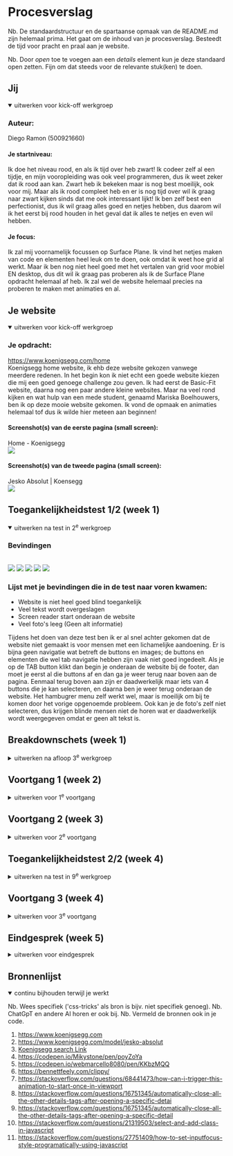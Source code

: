 # Procesverslag

Nb. De standaardstructuur en de spartaanse opmaak van de README.md zijn helemaal prima. Het gaat om de inhoud van je procesverslag. Besteedt de tijd voor pracht en praal aan je website.

Nb. Door *open* toe te voegen aan een *details* element kun je deze standaard open zetten. Fijn om dat steeds voor de relevante stuk(ken) te doen.





## Jij

<details open>
  <summary>uitwerken voor kick-off werkgroep</summary>

  ### Auteur:
  Diego Ramon (500921660)

  #### Je startniveau:
  Ik doe het niveau rood, en als ik tijd over heb zwart! Ik codeer zelf al een tijdje, en mijn vooropleiding was ook veel programmeren, dus ik weet zeker dat ik rood aan kan. Zwart heb ik bekeken maar is nog best moeilijk, ook voor mij. Maar als ik rood compleet heb en er is nog tijd over wil ik graag naar zwart kijken sinds dat me ook interessant lijkt! Ik ben zelf best een perfectionist, dus ik wil graag alles goed en netjes hebben, dus daarom wil ik het eerst bij rood houden in het geval dat ik alles te netjes en even wil hebben.

  #### Je focus:
  Ik zal mij voornamelijk focussen op Surface Plane. Ik vind het netjes maken van code en elementen heel leuk om te doen, ook omdat ik weet hoe grid al werkt. Maar ik ben nog niet heel goed met het vertalen van grid voor mobiel EN desktop, dus dit wil ik graag pas proberen als ik de Surface Plane opdracht helemaal af heb. Ik zal wel de website helemaal precies na proberen te maken met animaties en al.
 
</details>





## Je website

<details open>
  <summary>uitwerken voor kick-off werkgroep</summary>

  ### Je opdracht:
  https://www.koenigsegg.com/home <br>
  Koenigsegg home website, ik ehb deze website gekozen vanwege meerdere redenen. In het begin kon ik niet echt een goede website kiezen die mij een goed genoege challenge zou geven. Ik had eerst de Basic-Fit website, daarna nog een paar andere kleine websites. Maar na veel rond kijken en wat hulp van een mede student, genaamd Mariska Boelhouwers, ben ik op deze mooie website gekomen. Ik vond de opmaak en animaties helemaal tof dus ik wilde hier meteen aan beginnen!

  #### Screenshot(s) van de eerste pagina (small screen): 
  
  Home - Koenigsegg <br>
  <img src="readme-images/HomePage.png">

  #### Screenshot(s) van de tweede pagina (small screen):
  Jesko Absolut | Koensegg <br>
  <img src="readme-images/JeskoPage.png">
 
</details>



## Toegankelijkheidstest 1/2 (week 1)

<details open>
  <summary>uitwerken na test in 2<sup>e</sup> werkgroep</summary>

  ### Bevindingen
  <br>

  <img src="readme-images/Checklist/Test1/Diego_Ramon_210_WCAG_Checklist_Week1_Page_1.png">

  <img src="readme-images/Checklist/Test1/Diego_Ramon_210_WCAG_Checklist_Week1_Page_2.png">

  <img src="readme-images/Checklist/Test1/Diego_Ramon_210_WCAG_Checklist_Week1_Page_3.png">

  <img src="readme-images/Checklist/Test1/Diego_Ramon_210_WCAG_Checklist_Week1_Page_4.png">

  <img src="readme-images/Checklist/Test1/Diego_Ramon_210_WCAG_Checklist_Week1_Page_5.png">
  
  ### Lijst met je bevindingen die in de test naar voren kwamen:
  - Website is niet heel goed blind toegankelijk
  - Veel tekst wordt overgeslagen
  - Screen reader start onderaan de website
  - Veel foto's leeg (Geen alt informatie)

  Tijdens het doen van deze test ben ik er al snel achter gekomen dat de website niet gemaakt is voor mensen met een lichamelijke aandoening. Er is bijna geen navigatie wat betreft de buttons en images; de buttons en elementen die wel tab navigatie hebben zijn vaak niet goed ingedeelt. Als je op de TAB button klikt dan begin je onderaan de website bij de footer, dan moet je eerst al die buttons af en dan ga je weer terug naar boven aan de pagina. Eenmaal terug boven aan zijn er daadwerkelijk maar iets van 4 buttons die je kan selecteren, en daarna ben je weer terug onderaan de website.
  Het hambugrer menu zelf werkt wel, maar is moeilijk om bij te komen door het vorige opgenoemde probleem.
  Ook kan je de foto's zelf niet selecteren, dus krijgen blinde mensen niet de horen wat er daadwerkelijk wordt weergegeven omdat er geen alt tekst is.
</details>



## Breakdownschets (week 1)

<details>
  <summary>uitwerken na afloop 3<sup>e</sup> werkgroep</summary>

  ### de hele pagina: 
  <img src="readme-images/SchetsUitwerkingPagina1.png">
  

  ### dynamisch deel (bijv menu): 
  <img src="readme-images/DynamischDeel1.png">

  ### wellicht nog een dynamisch deel (bijv filter): 
  <img src="readme-images/DynamischDeel2.png">
  <br>
  Ik heb voor de eerste paar schetsen de meest belangrijke onderdelen uitgewerkt die niet vaak worden herhaalt of uniek van zichzelf zijn op de pagina's die ik heb uitgekozen. Ik heb van de eerst pagina twee screenshots uitgewerkt waar je duidelijk kan zien welke elementen waar worden gebruikt. De eerste foto is de aller erste section die je krijgt te zien als je de website net bezoekt, dit bestaat uit een logo, menu, een h1 en een button. Daarna krijg je de tweede section te zien op de tweede foto, en dit zijn showcases van autos met button die lijden naar andere fotos en buttons van auto's.
  Voor de tweede pagina heb ik drie screenshots uitgewerkt die alle drie uniek zijn. De eerste foto is van de aller eerste section van die pagina, dit is wat je als eerst krijgt te zien als je deze pagina bezoekt. Daarna de tweede section, dit is voornamelijk tekst en informatie, en de derde seciton is een foto met een h2
</details>





## Voortgang 1 (week 2)

<details>
  <summary>uitwerken voor 1<sup>e</sup> voortgang</summary>

  ### Stand van zaken
  hier dit ging goed & dit was lastig (neem ook screenshots op van delen van je website en code)

  Ik vond dat het programmeren en bedenken van code zelf zeer goed ging, ik had weinig problemen tot nu toe en kon alles vrij makkelijk doen, mijn opbouw van de website gaat ook zeer snel en heeft op dit moment een zeer goede snelheid waar ik blij mee ben. Ook vind ik dat het programmeren met grid heel goed is gegaan. Door het grid systeem is de hele website bouwen 100x makkelijker geworden.
  <br>
  ### Grid Sections
  <img src="readme-images/GridSection.png">

  ### Header Code
  <img src="readme-images/HeaderCode.png">

  ### Javascript for Hamburger Menu
  <img src="readme-images/MenuJavascript.png">

  ### Agenda voor meeting
  samen met je groepje opstellen

  | Diego          | Chanel             | Yasmine        | -                |
  | ---            | ---                | ---            | ---              |
  | Hamburger menu | Headings           | algemene check | ---              |
  | headings       | Opmaak             | ...            | ---              |
  | ...            | Algemeen check     | ...            | ...              |


  ### Verslag van meeting
  hier na afloop snel de uitkomsten van de meeting vastleggen

  - Let voornamelij op de heading types
  - Alt tekst
  - Hamburger menu maken
<br>
In het algemeen zag de website er al zeer goed uit en was Ivo zeer blijh met de progressie, hij vond wel dat de github read.me er best leeg uitzag en vond da tik er meer an moet zitten. Verder moet ik in het vervolg beter opletten op welke headings ik gebruik. Nu heb ik meerdere h2's of h3's op verkeerde volgorde staan terwijl er een duidelijke hierarchie is voor deze elementen. Ook kreeg ik antwoord op mijn vraag wat betreft de hamburger menu's, maar dit kan ik gewoon maken zonder problemen.
<br>

### Klein overzicht van de meeting
- Maak de code goed semantisch, voornamelijk de HTML
- Toegankelijkheidstest mag meer uitgebreid
- Niet alles in lijstjes doen
- Voeg maar eenmaal een H1 toe bovenaan de pagina
- In elke section H2 gebruiker
- H3 pas in of onder een H2 gebruiken
- Classes en ID's alleen waar nodig is

</details>





## Voortgang 2 (week 3)

<details>
  <summary>uitwerken voor 2<sup>e</sup> voortgang</summary>

  ### Stand van zaken
  Tot nu toe verloopt het coderen van mijn hele websites verassend soepel, ik heb nog geen problemen gehad en alles verloopt precies zoals ik wil. Ik heb het wel druk, dus het tempo is minder hoog dan gewilt, maar de progressie gaat goed en zoals het nu verloopt hebben de student-assistenten er vol vertrouwen in dat ik het haal.

  Ik vond het persoonlijk heel leuk om weer een goed werkende hamburger menu te maken, ik had alleen zelf nog een paar vragen hoe ik een goede animatie kon toevoegen. Ik heb al basis kennis over animeren, maar deze animatie was meer advanced dan ik gewend ben, dus ik had daar zeker hulp bij nodig.

  Het opbouwern van de website zelf ging ook verassend goed, het idee van eerst de content erin zetten en dan stylen ging verassend goed. Ik had hier en daar wat elementen waar ik wat langer mee bezig was, maar tot nu toe had ik geen onderwerpen waar ik dagen lang aan vast ben blijven zitten

  Ik ben voor nu van plan om meerdere animaties te maken voor op de website, dat houd in:
  - Een open animatie voor het hamburger menu
  - Een OnScroll animatie die ervoor zorgt dat de text tevoorschijn komt
  - Een OnScroll Animatie die ervoor zorgt dat image tevoorschijn komen.
  - Kleine animaties zoals transitions of andere kleine overgangen waar keyframes voor nodig zijn

  ### Agenda voor meeting
  samen met je groepje opstellen

  | Diego          | Chanel             | Yasmine        | -                |
  | ---            | ---                | ---            | ---              |
  | Animaties      | Headings           | algemene check | ---              |
  | ...            | Opmaak             | ...            | ---              |
  | ...            | Algemeen check     | ...            | ...              |


  ### Verslag van meeting
  hier na afloop snel de uitkomsten van de meeting vastleggen

  - Tips over animaties gekregen, ik heb een goede website gekregen die ik kan gebruiken! (Staat bij de bronnenlijst)
  - Kort over de code heen gegaan
  - Meegekeken hoe je een carousel goed automatisch kon maken.

</details>





## Toegankelijkheidstest 2/2 (week 4)

<details>
  <summary>uitwerken na test in 9<sup>e</sup> werkgroep</summary>

  <img src="readme-images/Checklist/Test2/Diego_Ramon_210_WCAG_Checklist_Week1_Page_1.png">

  <img src="readme-images/Checklist/Test2/Diego_Ramon_210_WCAG_Checklist_Week1_Page_2.png">

  <img src="readme-images/Checklist/Test2/Diego_Ramon_210_WCAG_Checklist_Week1_Page_3.png">

  <img src="readme-images/Checklist/Test2/Diego_Ramon_210_WCAG_Checklist_Week1_Page_4.png">

  <img src="readme-images/Checklist/Test2/Diego_Ramon_210_WCAG_Checklist_Week1_Page_5.png">
  
  ### Bevindingen
  Lijst met je bevindingen die in de test naar voren kwamen:
  <br>
  - Ik heb mijn website goed verwerkt wat betreft toegankelijkheid.
  - Er missen hier en daar nog een paar elementen maar alles loopt goed bij (Er missen een paar buttons)
  - Ik kon niet de hele checklist afvinken omdat de pagina's die ik heb gekozen niet alle elementen bevatten die ik moet uittesten (Videos, gifs, etc.)
  - Alt teksten zijn wel aanwezig.
  - Ik heb een logische volgorde toegevoegd aan mijn buttons, op de originele pagina begint de screenreader onderaan.
<br>

Omdat ik vorige keer de originele website heb getest wist ik wel waar ik naar toe moest werken. Er moesten veel verbeteringen worden gemaakt wat betreft de toegankelijkheid. Buttons hadden een verkeerde volgorde en startte onderaan, en sommige buttons werden helemaal niet geselecteerd. Dit is allemaal gefixed op mijn website. Ook heeft elke foto nu een alt tekst; dit was ook iets dat de originele pagina niet had.
Het hamburger menu kan je nu ook openen door midden van de TAB button, en in de hamburger menu kan je nu ook weer weg navigeren.
De tweede pagina had eigenlijk de zelfde problemen en deze zijn ook opgelost.
</details>





## Voortgang 3 (week 4)

<details>
  <summary>uitwerken voor 3<sup>e</sup> voortgang</summary>

  ### Stand van zaken
  Toen ik bij dit gesprek aankwam had ik eigenlijk bijna geen probleme om te melden of vragen aan de docent, ik was best goed op gang en had ook al helemaal een plan hoe is alles uit moest shcrijven. Dus ik kwam eigenlijk de les in zonder super veel vragen te hebben voorbereid. Ik had maar 1 goede vraag om te stellen; dit was dan ook meteen de enige vraag die ik had.
  1. Ik heb dus een klein probleempje wanneer ik mijn hamburger menu open. Ik ben dus ook gaan testen om mijn website goed toegankelijk te krijgen, maar wanneer ik op TAB klik om de buttons af te gaan selecteert hij ook de buttons achter het hamburger menu. Dit is natuurlijk niet handig als je niet ziet wat er gebeurt. Ik weet wel waar het probleem ligt, maar heb hier geen fix op.

  <img src="readme-images/VoortgangMenuProbleem.png">


  ### Agenda voor meeting
  samen met je groepje opstellen

  | Diego          | Chanel             | Yasmine          | student 4        |
  | ---            | ---                | ---              | ---              |
  | Hamburger Menu | Footer             | Responsive maken | en dan ik dat    |
  | ...            | Carousel           | ...              | dit wil ik zeker |
  | ...            | Inschrijf formulier| ...              | ...              |
  | ...            | Light/Dark mode    | ...              | ...              |
  | ...            | Videos             | ...              | ...              |
  | ...            | Reduced motion     | ...              | ...              |


  ### Verslag van meeting
  hier na afloop snel de uitkomsten van de meeting vastleggen

  - Ik heb dus een paar tips gekregen van de docent om mijn hamburger menu te fixen op een manier dat ik TAB in kan klikken en niet op de pagina erachter kom. Deze fixen zijn ook nog niet comfirmed dus ik moet ze zelfs uittesten.
  - Ik heb ook nog een paar details gehoord van andere studenten, waaronder het feit dat we eerst moeten focussen op de eerste pagina en daarna pas de tweede. Quantity >>> Quality

</details>





## Eindgesprek (week 5)

<details>
  <summary>uitwerken voor eindgesprek</summary>

  ### Je uitkomst - karakteristiek screenshots:
  Het is mij verassend goed gelukt om de originele website na te bouwen. Ik heb ze super vaak vergeleken en uiteindelijk is mijn product bijna het zelfde met wat kleine andere details hier en daar. Ook zitten er verbeteringen!
  <br>
  <img src="readme-images/Eindgesprek/HomePage.png">


  ### Dit ging goed/Heb ik geleerd: 
  1. Mijn hamburger menu vind ik persoonlijk heel goed gelukt! Het is me gelukt om een volledig werkende grid erin te hebben dit ook redelijk goed mee scaled.
  2. Als tweede heb ik details, ik heb ze best goed kunnen opmaken met css en andere elementen, Ze zijn ook nog zeer accuraat vergeteleken met de originele website en het was best wel wat werk om het goed te krijgen.
  3. Als derde heb ik de specififcatie section, dit was in het begin best wel een uitdaging om semantisch te schrijven, maar is uiteindelijk beter gelukt dan ik dacht!
  4. Hier heb ik een carousel gemaakt die constant van fotos veranderdt met een kleine timer onderaan die bijhoudt wanneer de image verandert.
  5. En als laatste de informatie sections, deze sections waren heel leuk om aan te passen en vond ik uiteindelijk ook het meest satisfying vanwege hun opmaak.

  <img src="readme-images/Eindgesprek/GingGoed1.png">
  <img src="readme-images/Eindgesprek/GingGoed2.png">
  <img src="readme-images/Eindgesprek/GingGoed3.png">
  <img src="readme-images/Eindgesprek/GingGoed4.png">
  <img src="readme-images/Eindgesprek/GingGoed5.png">


  ### Dit was lastig/Is niet gelukt:
  Er is maar 1 element niet gelukt om te maken; en dat is een parallax achtergrond. Dit is mij helaas niet gelukt en had ik ook  te weinig tijd voor... Gelukkig is de rest wel af gekomen!

  <img src="readme-images/Eindgesprek/NietGelukt.png">
</details>





## Bronnenlijst

<details open>
  <summary>continu bijhouden terwijl je werkt</summary>

  Nb. Wees specifiek ('css-tricks' als bron is bijv. niet specifiek genoeg). 
  Nb. ChatGpT en andere AI horen er ook bij.
  Nb. Vermeld de bronnen ook in je code.

  1. https://www.koenigsegg.com
  2. https://www.koenigsegg.com/model/jesko-absolut
  3. [Koenigsegg search Link](https://www.google.com/search?q=koenigsegg&client=opera-gx&hs=0F3&sca_esv=24731a508b288d28&sca_upv=1&sxsrf=ADLYWIKtnU6MareJp1gvp1XBgV5XtMP8JA%3A1725648579442&ei=w07bZtDJGoCJ9u8Pz9zVuAE&oq=koe&gs_lp=Egxnd3Mtd2l6LXNlcnAiA2tvZSoCCAEyChAjGIAEGCcYigUyChAjGIAEGCcYigUyChAAGIAEGEMYigUyChAAGIAEGEMYigUyEBAAGIAEGLEDGEMYgwEYigUyEBAAGIAEGLEDGEMYgwEYigUyExAuGIAEGLEDGNEDGEMYxwEYigUyChAAGIAEGEMYigUyCxAAGIAEGLEDGIMBMgsQABiABBixAxiDAUjmClAAWI4CcAB4AJABAJgBQqABtgGqAQEzuAEDyAEA-AEBmAIDoALAAcICBBAjGCfCAhEQLhiABBixAxjRAxiDARjHAcICCBAAGIAEGLEDwgIFEAAYgATCAg4QABiABBixAxiDARiKBZgDAJIHATOgB_si&sclient=gws-wiz-serp)
  4. https://codepen.io/Mikystone/pen/poyZoYa
  5. https://codepen.io/webmarcello8080/pen/KKbzMQQ
  6. https://bennettfeely.com/clippy/
  7. https://stackoverflow.com/questions/68441473/how-can-i-trigger-this-animation-to-start-once-in-viewport
  8. https://stackoverflow.com/questions/16751345/automatically-close-all-the-other-details-tags-after-opening-a-specific-detai
  9. https://stackoverflow.com/questions/16751345/automatically-close-all-the-other-details-tags-after-opening-a-specific-detail
  10. https://stackoverflow.com/questions/21319503/select-and-add-class-in-javascript
  11. https://stackoverflow.com/questions/27751409/how-to-set-inputfocus-style-programatically-using-javascript

</details>
